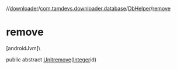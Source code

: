 //[downloader](../../../index.md)/[com.tamdevs.downloader.database](../index.md)/[DbHelper](index.md)/[remove](remove.md)

# remove

[androidJvm]\

public abstract [Unit](https://kotlinlang.org/api/latest/jvm/stdlib/kotlin/-unit/index.html)[remove](remove.md)([Integer](https://developer.android.com/reference/kotlin/java/lang/Integer.html)id)
